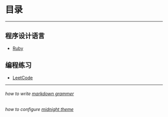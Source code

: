 # 目录

*** *** ***

## 程序设计语言

+ [Ruby](./Language/Ruby/index)


## 编程练习

+ [LeetCode](./ProgramProblem/LeetCode/index)


*** *** ***
###### how to write [markdown grammer](https://guides.github.com/features/mastering-markdown/)
###### how to configure [midnight theme](https://github.com/pages-themes/midnight/)
